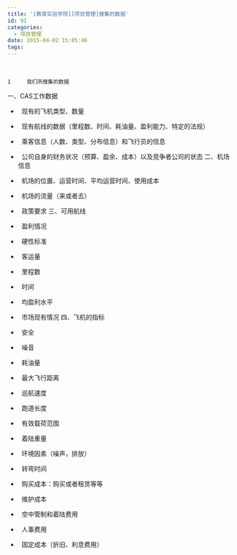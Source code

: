 ```yaml
---
title: '[教育实验学院][项目管理]搜集的数据'
id: 91
categories:
  - 项目管理
date: 2015-04-02 15:05:46
tags:
---
```


 


```
1     我们所搜集的数据
```


一、CAS工作数据

*     现有的飞机类型、数量
*     现有航线的数据（里程数、时间、耗油量、盈利能力、特定的法规）
*     乘客信息（人数、类型、分布信息）和飞行员的信息
*     公司自身的财务状况（预算、盈余、成本）以及竞争者公司的状态
二、机场信息

*     机场的位置、运营时间、平均运营时间、使用成本
*     机场的流量（来或者去）
*     政策要求
三、可用航线

*     盈利情况
*     硬性标准
*     客运量
*     里程数
*     时间
*     均盈利水平
*     市场现有情况
四、飞机的指标

*     安全
*     噪音
*     耗油量
*     最大飞行距离
*     巡航速度
*     跑道长度
*     有效载荷范围
*     着陆重量
*     环境因素（噪声，排放）
*     转弯时间
*     购买成本：购买或者租赁等等
*     维护成本
*     空中管制和着陆费用
*     人事费用
*     固定成本（折旧、利息费用）